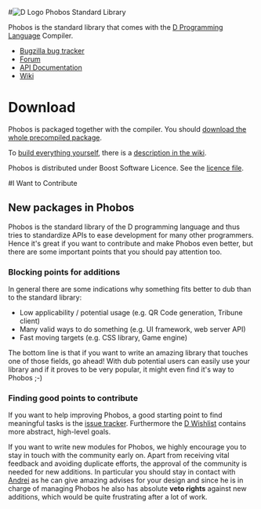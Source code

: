 #![D Logo](http://dlang.org/images/dlogo.png) Phobos Standard Library


Phobos is the standard library that comes with the
[D Programming Language](http://dlang.org) Compiler.


* [Bugzilla bug tracker](http://d.puremagic.com/issues/)
* [Forum](http://forum.dlang.org/)
* [API Documentation](http://dlang.org/phobos/)
* [Wiki](http://wiki.dlang.org/)

# Download


Phobos is packaged together with the compiler.
You should
[download the whole precompiled package](http://dlang.org/download.html).

To [build everything yourself](http://wiki.dlang.org/Building_DMD),
there is a [description in the wiki](http://wiki.dlang.org/Building_DMD).

Phobos is distributed under Boost Software Licence.
See the [licence file](LICENSE_1_0.txt).

#I Want to Contribute


## New packages in Phobos


Phobos is the standard library of the D programming language and thus tries to standardize APIs to ease development for many other programmers.
Hence it's great if you want to contribute and make Phobos even better, but there are some important points that you should pay attention too.

### Blocking points for additions


In general there are some indications why something fits better to dub than to the standard library:

- Low applicability / potential usage (e.g. QR Code generation, Tribune client)
- Many valid ways to do something (e.g. UI framework, web server API)
- Fast moving targets (e.g. CSS library, Game engine)

The bottom line is that if you want to write an amazing library that touches one of those fields, go ahead!
With dub potential users can easily use your library and if it proves to be very popular, it might even find it's way to Phobos ;-)

### Finding good points to contribute


If you want to help improving Phobos, a good starting point to find meaningful tasks is the [issue tracker](https://issues.dlang.org/buglist.cgi?component=phobos&list_id=209027&product=D&resolution=---). 
Furthermore the [D Wishlist](https://wiki.dlang.org/Wish_list) contains more abstract, high-level goals.

If you want to write new modules for Phobos, we highly encourage you to stay in touch with the community early on.
Apart from receiving vital feedback and avoiding duplicate efforts, the approval of the community is needed for new additions.
In particular you should stay in contact with [Andrei](http://erdani.com/) as he can give amazing advises for your design and since he is in charge of managing Phobos he also has absolute **veto rights** against new additions, which would be quite frustrating after a lot of work.

